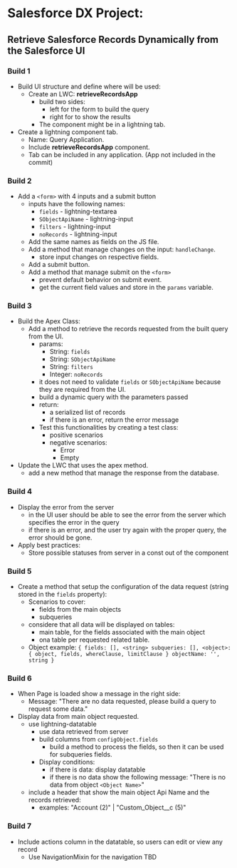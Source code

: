 # Salesforce DX Project:
## Retrieve Salesforce Records Dynamically from the Salesforce UI

### Build 1
- Build UI structure and define where will be used:
    - Create an LWC: **retrieveRecordsApp**
        - build two sides:
            - left for the form to build the query
            - right for to show the results
        - The component might be in a lightning tab.
- Create a lightning component tab.
    - Name: Query Application.
    - Include **retrieveRecordsApp** component.
    - Tab can be included in any application. (App not included in the commit)

### Build 2
- Add a `<form>` with 4 inputs and a submit button
    - inputs have the following names:
        - `fields` - lightning-textarea
        - `SObjectApiName` - lightning-input
        - `filters` - lightning-input
        - `noRecords` - lightning-input
    - Add the same names as fields on the JS file.
    - Add a method that manage changes on the input: `handleChange`.
        - store input changes on respective fields.
    - Add a submit button.
    - Add a method that manage submit on the `<form>`
        - prevent default behavior on submit event.
        - get the current field values and store in the `params` variable.

### Build 3
- Build the Apex Class:
    - Add a method to retrieve the records requested from the built query from the UI.
        - params:
            - String: `fields`
            - String: `SObjectApiName`
            - String: `filters`
            - Integer: `noRecords`
        - it does not need to validate `fields` or `SObjectApiName` because they are required from the UI.
        - build a dynamic query with the parameters passed
        - return:
            - a serialized list of records
            - if there is an error, return the error message
        - Test this functionalities by creating a test class:
            - positive scenarios
            - negative scenarios:
                - Error
                - Empty
- Update the LWC that uses the apex method.
    - add a new method that manage the response from the database.

### Build 4
- Display the error from the server
    - in the UI user should be able to see the error from the server which specifies the error in the query
    - if there is an error, and the user try again with the proper query, the error should be gone.
- Apply best practices:
    - Store possible statuses from server in a const out of the component

### Build 5
- Create a method that setup the configuration of the data request (string stored in the `fields` property):
    - Scenarios to cover:
        - fields from the main objects
        - subqueries
    - considere that all data will be displayed on tables:
        - main table, for the fields associated with the main object
        - ona table per requested related table.
    - Object example:
        `
            {
                fields: [], <string>
                subqueries: [], <object>:
                    { object, fields, whereClause, limitClause }
                objectName: '', string
            }
        `

### Build 6
- When Page is loaded show a message in the right side:
    - Message: "There are no data requested, please build a query to request some data."
- Display data from main object requested.
    - use lightning-datatable
        - use data retrieved from server
        - build columns from `configObject.fields`
            - build a method to process the fields, so then it can be used for subqueries fields.
        - Display conditions:
            - if there is data: display datatable
            - if there is no data show the following message: "There is no data from object `<Object Name>`"
    - include a header that show the main object Api Name and the records retrieved:
        - examples: "Account (2)" | "Custom_Object__c (5)"

### Build 7
- Include actions column in the datatable, so users can edit or view any record
    - Use NavigationMixin for the navigation
TBD
